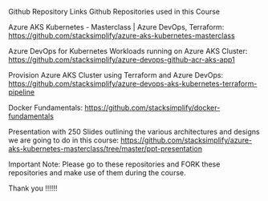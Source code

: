 <p>Github Repository Links
Github Repositories used in this Course



Azure AKS Kubernetes - Masterclass | Azure DevOps, Terraform: https://github.com/stacksimplify/azure-aks-kubernetes-masterclass

Azure DevOps for Kubernetes Workloads running on Azure AKS Cluster: https://github.com/stacksimplify/azure-devops-github-acr-aks-app1

Provision Azure AKS Cluster using Terraform and Azure DevOps: https://github.com/stacksimplify/azure-devops-aks-kubernetes-terraform-pipeline

Docker Fundamentals: https://github.com/stacksimplify/docker-fundamentals

Presentation with 250 Slides outlining the various architectures and designs we are going to do in this course: https://github.com/stacksimplify/azure-aks-kubernetes-masterclass/tree/master/ppt-presentation

Important Note: Please go to these repositories and FORK these repositories and make use of them during the course.

Thank you !!!!!!</p>
